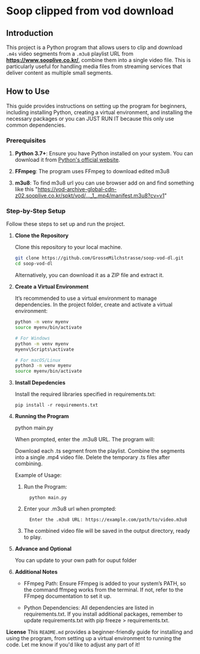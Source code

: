 # Soop clipped from vod download

## Introduction

This project is a Python program that allows users to clip and download `.m4s` video segments from a `.m3u8` playlist URL from **https://www.sooplive.co.kr/**, combine them into a single video file. This is particularly useful for handling media files from streaming services that deliver content as multiple small segments.

## How to Use

This guide provides instructions on setting up the program for beginners, including installing Python, creating a virtual environment, and installing the necessary packages or you can JUST RUN IT because this only use common dependencies.

### Prerequisites

1. **Python 3.7+**: Ensure you have Python installed on your system. You can download it from [Python's official website](https://www.python.org/downloads/).

2. **FFmpeg**: The program uses FFmpeg to download edited m3u8

3. **m3u8**: To find m3u8 url you can use browser add on and find something like this "https://vod-archive-global-cdn-z02.sooplive.co.kr/spkt/vod/..._1_.mp4/manifest.m3u8?cv=v1"

### Step-by-Step Setup

Follow these steps to set up and run the project.

1. **Clone the Repository**

   Clone this repository to your local machine.
   ```bash
   git clone https://github.com/GrosseMilchstrasse/soop-vod-dl.git
   cd soop-vod-dl
   ```
   Alternatively, you can download it as a ZIP file and extract it.

2. **Create a Virtual Environment**

    It’s recommended to use a virtual environment to manage dependencies. In the project folder, create and activate a virtual environment:
    ```bash
    python -m venv myenv
    source myenv/bin/activate

    # For Windows
    python -m venv myenv
    myenv\Scripts\activate

    # For macOS/Linux
    python3 -m venv myenv
    source myenv/bin/activate

3. **Install Depedencies**

    Install the required libraries specified in requirements.txt:
   
       pip install -r requirements.txt

5. **Running the Program**

    python main.py

    When prompted, enter the .m3u8 URL. The program will:

      Download each .ts segment from the playlist.
      Combine the segments into a single .mp4 video file.
      Delete the temporary .ts files after combining.

    Example of Usage:

   1. Run the Program:

            python main.py
        
   2. Enter your .m3u8 url when prompted:

            Enter the .m3u8 URL: https://example.com/path/to/video.m3u8

   3. The combined video file will be saved in the output directory, ready to play.

6. **Advance and Optional**

    You can update to your own path for ouput folder

7. **Additional Notes**

    - FFmpeg Path: Ensure FFmpeg is added to your system’s PATH, so the command ffmpeg works from the terminal. If not, refer to the FFmpeg documentation to set it up.

    - Python Dependencies: All dependencies are listed in requirements.txt. If you install additional packages, remember to update requirements.txt with pip freeze > requirements.txt.

**License**
This `README.md` provides a beginner-friendly guide for installing and using the program, from setting up a virtual environment to running the code. Let me know if you'd like to adjust any part of it!

